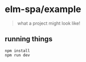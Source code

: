 # elm-spa/example
> what a project might look like!


## running things

```
npm install
npm run dev
```